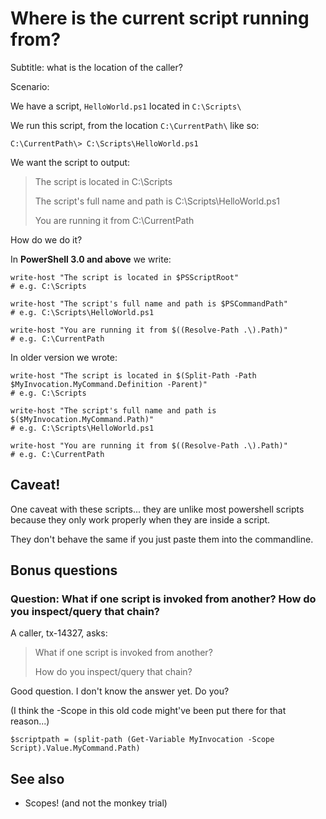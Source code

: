 ﻿# Where is the current script running from?

Subtitle: what is the location of the caller?

Scenario:

We have a script, `HelloWorld.ps1` located in `C:\Scripts\`

We run this script, from the location `C:\CurrentPath\` like so:

	C:\CurrentPath\> C:\Scripts\HelloWorld.ps1

We want the script to output:

>	The script is located in C:\Scripts
>
>	The script's full name and path is C:\Scripts\HelloWorld.ps1
>
>	You are running it from C:\CurrentPath

How do we do it?

In **PowerShell 3.0 and above** we write:

	write-host "The script is located in $PSScriptRoot"
	# e.g. C:\Scripts

	write-host "The script's full name and path is $PSCommandPath"
	# e.g. C:\Scripts\HelloWorld.ps1

	write-host "You are running it from $((Resolve-Path .\).Path)"
	# e.g. C:\CurrentPath

In older version we wrote:

	write-host "The script is located in $(Split-Path -Path $MyInvocation.MyCommand.Definition -Parent)"
	# e.g. C:\Scripts

	write-host "The script's full name and path is $($MyInvocation.MyCommand.Path)"
	# e.g. C:\Scripts\HelloWorld.ps1

	write-host "You are running it from $((Resolve-Path .\).Path)"
	# e.g. C:\CurrentPath

## Caveat!

One caveat with these scripts... they are unlike most powershell scripts because
they only work properly when they are inside a script.

They don't behave the same if you just paste them into the commandline.

## Bonus questions

### Question: What if one script is invoked from another? How do you inspect/query that chain?

A caller, tx-14327, asks:

> What if one script is invoked from another?
>
> How do you inspect/query that chain?

Good question. I don't know the answer yet. Do you?

(I think the -Scope in this old code might've been put there for that reason...)

	$scriptpath = (split-path (Get-Variable MyInvocation -Scope Script).Value.MyCommand.Path)

## See also

- Scopes! (and not the monkey trial)